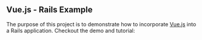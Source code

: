 ## Vue.js - Rails Example

The purpose of this project is to demonstrate how to incorporate [Vue.js](http://vuejs.org) into a Rails application.  Checkout the demo and tutorial:

